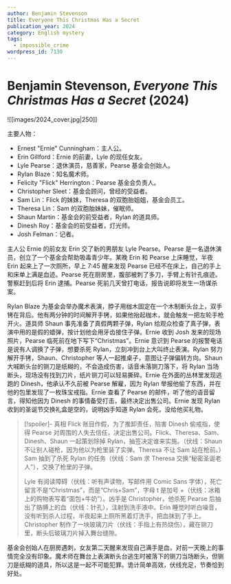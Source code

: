 ```yaml
---
author: Benjamin Stevenson
title: Everyone This Christmas Has a Secret
publication_year: 2024
category: English mystery
tags:
  - impossible_crime
wordpress_id: 7130
---
```


# Benjamin Stevenson, <i>Everyone This Christmas Has a Secret</i> (2024)

![[images/2024_cover.jpg|250]]

主要人物：
* Ernest "Ernie" Cunningham：主人公。
* Erin Gillford：Ernie 的前妻，Lyle 的现任女友。
* Lyle Pearse：退休演员，慈善家，Pearse 基金会创始人。
* Rylan Blaze：知名魔术师。
* Felicity "Flick" Herrington：Pearse 基金会负责人。
* Christopher Sleet：基金会顾问，曾经的受益者。
* Sam Lin：Flick 的妹妹，Theresa 的双胞胎姐姐，基金会员工。
* Theresa Lin：Sam 的双胞胎妹妹，催眠师。
* Shaun Martin：基金会的前受益者，Rylan 的道具师。
* Dinesh Roy：基金会的前受益者，灯光师。
* Josh Felman：记者。

主人公 Ernie 的前女友 Erin 交了新的男朋友 Lyle Pearse。Pearse 是一名退休演员，创立了一个基金会帮助吸毒青少年。某晚 Erin 和 Pearse 上床睡觉，半夜 Erin 起来上了一次厕所，早上 7:45 醒来发现 Pearse 已经不在床上，自己的手上和床单上满是血迹。Pearse 死在厨房里，腹部被刺了多刀，手臂上有针孔痕迹。警察赶到后将 Erin 逮捕。Pearse 死前几天曾打电话，报告说即将发生一场谋杀案。

Rylan Blaze 为基金会举办魔术表演，脖子用枷木固定在一个木制断头台上，双手铐在背后。他有两分钟的时间解开手铐，如果他抬起枷木，就会触发一把左轮手枪开火。道具师 Shaun 事先准备了真假两颗子弹，Rylan 给观众检查了真子弹，表演中用的是假的蜡弹，按计划他会用牙齿接住子弹。Ernie 收到 Josh 发来的现场照片，Pearse 临死前在地下写下“Christmas”。Ernie 意识到 Pearse 的报警电话是说有人调换了子弹，想要杀死 Rylan，立刻冲到台上大叫终止表演。Rylan 努力解开手铐，Shaun、Christopher 等人一起推桌子，意图让子弹偏转方向。Shaun 大喊断头台的铡刀是纸糊的，不会造成伤害，话音未落铡刀落下，将 Rylan 当场断头，现场没有找到刀片，纸片铡刀可以轻易撕碎。Ernie 在外面的丛林里发现逃跑的 Dinesh，他承认不久前被 Pearse 解雇，因为 Rylan 举报他偷了东西，并在他的包里发现了一枚珠宝戒指。Ernie 查看了 Pearse 的邮件，听了他的语音留言，得知他因为 Dinesh 的事情备受打击，最终决定出售公司。Ernie 发现 Rylan 收到的圣诞节交换礼盒是空的，说明凶手知道 Rylan 会死，没给他买礼物。

> [!spoiler]- 真相
> Flick 账目作假，为了推卸责任，陷害 Dinesh 偷戒指，使得 Pearse 对周围的人失去信任，决定出售公司。Flick、Theresa、Sam、Dinesh、Shaun 一起策划除掉 Rylan，抽签决定谁来实施。（伏线：Shaun 不让别人碰枪，因为他以为枪里装了实弹。Theresa 不让 Sam 站在枪前。）Sam 抽到了杀死 Rylan 的任务（伏线：Sam 求 Theresa 交换“秘密圣诞老人”），交换了枪里的子弹。
> 
> Lyle 有阅读障碍（伏线：听有声读物，写邮件用 Comic Sans 字体），死亡留言不是“Christmas”，而是“Chris+Sam”，字母 t 是加号 +（伏线：冰箱上的购物表写着“面包+牛奶”）。凶手是 Christopher，他杀死 Pearse 后抽出了胳膊上的血（伏线：针孔），注射到洗手液中。Erin 睡觉时听白噪音，没有听到杀人过程，半夜起来上厕所黑着灯洗手，把血抹到了手上。Christopher 制作了一块玻璃刀片（伏线：手指上有热烧伤），藏在铡刀里，断头后玻璃刀片掉入舞台缝隙。

基金会创始人在厨房遇刺，女友第二天醒来发现自己满手是血，对前一天晚上的事情完全没有印象。魔术师在舞台上表演断头台逃生时被落下的铡刀当场断头，但铡刀是纸糊的道具，所以这是一起不可能犯罪。诡计简单高效，伏线充足，节奏恰到好处。